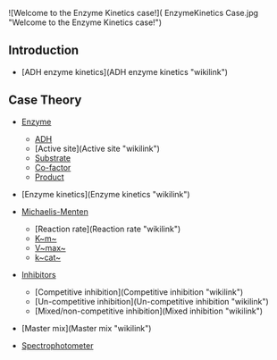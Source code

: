 ![Welcome to the Enzyme Kinetics
case!]( EnzymeKinetics Case.jpg "Welcome to the Enzyme Kinetics case!")

Introduction
------------

-   [ADH enzyme kinetics](ADH enzyme kinetics "wikilink")

Case Theory
-----------

-   [Enzyme](Enzyme "wikilink")
    -   [ADH](ADH "wikilink")
    -   [Active site](Active site "wikilink")
    -   [Substrate](Substrate "wikilink")
    -   [Co-factor](Co-factor "wikilink")
    -   [Product](Product "wikilink")

-   [Enzyme kinetics](Enzyme kinetics "wikilink")

-   [Michaelis-Menten](Michaelis-Menten "wikilink")
    -   [Reaction rate](Reaction rate "wikilink")
    -   [K~m~](Km "wikilink")
    -   [V~max~](Vmax "wikilink")
    -   [k~cat~](Kcat "wikilink")

-   [Inhibitors](Inhibitors "wikilink")
    -   [Competitive inhibition](Competitive inhibition "wikilink")
    -   [Un-competitive
        inhibition](Un-competitive inhibition "wikilink")
    -   [Mixed/non-competitive inhibition](Mixed inhibition "wikilink")

-   [Master mix](Master mix "wikilink")

-   [Spectrophotometer](Spectrophotometer "wikilink")

